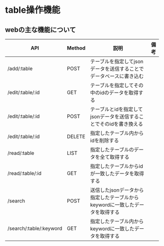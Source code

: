 # table操作機能

## webの主な機能について

|API|Method|説明|備考|
|--|--|--|--|
|/add/:table|POST|テーブルを指定してjsonデータを送信することでデータベースに書き込む||
|/edit/:table/:id|GET|テーブルを指定してその中のidのデータを取得する|
|/edit/:table/:id|POST|テーブルとidを指定してjsonデータを送信することでそのidを書き換える|
|/edit/:table/:id|DELETE|指定したテーブル内からidを削除する|
|/read/:table|LIST|指定したテーブルのデータを全て取得する|
|/read/:table/:id|GET|指定したテーブルからidが一致したデータを取得する|
|/search|POST|送信したjsonデータから指定したテーブルからkeywordに一致したデータを取得する|
|/search/:table/:keyword|GET|指定したテーブル内からkeywordに一致したデータを取得する|